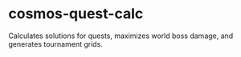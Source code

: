 # cosmos-quest-calc
Calculates solutions for quests, maximizes world boss damage, and generates tournament grids.
